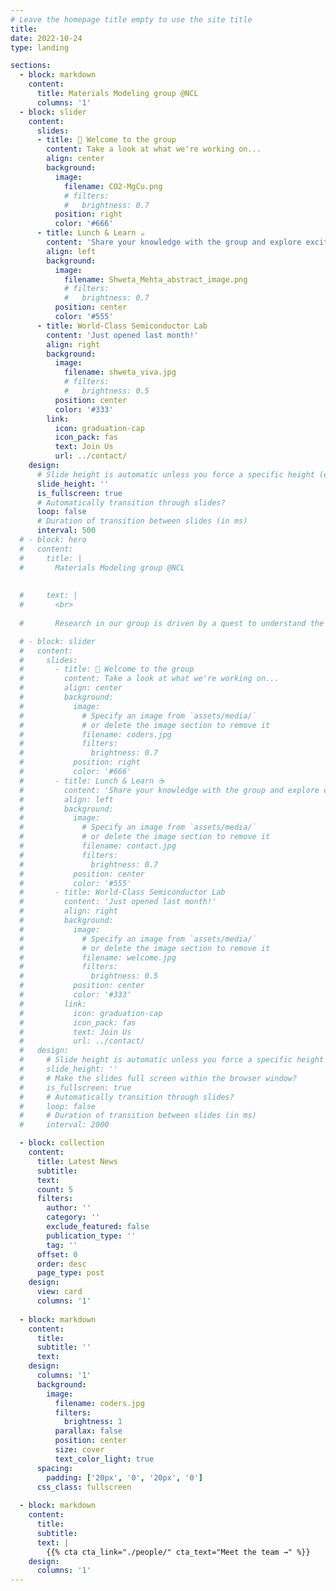 ```yaml
---
# Leave the homepage title empty to use the site title
title:
date: 2022-10-24
type: landing

sections:
  - block: markdown
    content:
      title: Materials Modeling group @NCL
      columns: '1'
  - block: slider
    content:
      slides:
      - title: 👋 Welcome to the group
        content: Take a look at what we're working on...
        align: center
        background:
          image:
            filename: CO2-MgCu.png
            # filters:
            #   brightness: 0.7
          position: right
          color: '#666'
      - title: Lunch & Learn ☕️
        content: 'Share your knowledge with the group and explore exciting new topics together!'
        align: left
        background:
          image:
            filename: Shweta_Mehta_abstract_image.png
            # filters:
            #   brightness: 0.7
          position: center
          color: '#555'
      - title: World-Class Semiconductor Lab
        content: 'Just opened last month!'
        align: right
        background:
          image:
            filename: shweta_viva.jpg
            # filters:
            #   brightness: 0.5
          position: center
          color: '#333'
        link:
          icon: graduation-cap
          icon_pack: fas
          text: Join Us
          url: ../contact/
    design:
      # Slide height is automatic unless you force a specific height (e.g. '400px')
      slide_height: ''
      is_fullscreen: true
      # Automatically transition through slides?
      loop: false
      # Duration of transition between slides (in ms)
      interval: 500
  # - block: hero
  #   content:
  #     title: |
  #       Materials Modeling group @NCL
        
      
  #     text: |
  #       <br>
        
  #       Research in our group is driven by a quest to understand the underlying electronic structure of materials and how it affects their properties. We work with DFT based codes and develop machine learning models to predict material properties.

  # - block: slider
  #   content:
  #     slides:
  #       - title: 👋 Welcome to the group
  #         content: Take a look at what we're working on...
  #         align: center
  #         background:
  #           image:
  #             # Specify an image from `assets/media/`
  #             # or delete the image section to remove it
  #             filename: coders.jpg
  #             filters:
  #               brightness: 0.7
  #           position: right
  #           color: '#666'
  #       - title: Lunch & Learn ☕️
  #         content: 'Share your knowledge with the group and explore exciting new topics together!'
  #         align: left
  #         background:
  #           image:
  #             # Specify an image from `assets/media/`
  #             # or delete the image section to remove it
  #             filename: contact.jpg
  #             filters:
  #               brightness: 0.7
  #           position: center
  #           color: '#555'
  #       - title: World-Class Semiconductor Lab
  #         content: 'Just opened last month!'
  #         align: right
  #         background:
  #           image:
  #             # Specify an image from `assets/media/`
  #             # or delete the image section to remove it
  #             filename: welcome.jpg
  #             filters:
  #               brightness: 0.5
  #           position: center
  #           color: '#333'
  #         link:
  #           icon: graduation-cap
  #           icon_pack: fas
  #           text: Join Us
  #           url: ../contact/
  #   design:
  #     # Slide height is automatic unless you force a specific height (e.g. '400px')
  #     slide_height: ''
  #     # Make the slides full screen within the browser window?
  #     is_fullscreen: true
  #     # Automatically transition through slides?
  #     loop: false
  #     # Duration of transition between slides (in ms)
  #     interval: 2000  

  - block: collection
    content:
      title: Latest News
      subtitle:
      text:
      count: 5
      filters:
        author: ''
        category: ''
        exclude_featured: false
        publication_type: ''
        tag: ''
      offset: 0
      order: desc
      page_type: post
    design:
      view: card
      columns: '1'
  
  - block: markdown
    content:
      title:
      subtitle: ''
      text:
    design:
      columns: '1'
      background:
        image: 
          filename: coders.jpg
          filters:
            brightness: 1
          parallax: false
          position: center
          size: cover
          text_color_light: true
      spacing:
        padding: ['20px', '0', '20px', '0']
      css_class: fullscreen
  
  - block: markdown
    content:
      title:
      subtitle:
      text: |
        {{% cta cta_link="./people/" cta_text="Meet the team →" %}}
    design:
      columns: '1'
---
```

